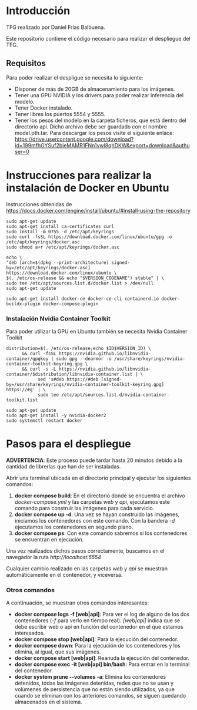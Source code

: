 # Introducción
TFG realizado por Daniel Frías Balbuena.

Este repositorio contiene el código necesario para realizar el despliegue del TFG.

## Requisitos

Para poder realizar el despligue se necesita lo siguiente:

- Disponer de más de 20GB de almacenamiento para los imágenes.
- Tener una GPU NVIDIA y los drivers para poder realizar inferencia del modelo.
- Tener Docker instalado.
- Tener libres los puertos 5554 y 5555.
- Tener los pesos del modelo en la carpeta ficheros, que está dentro del directorio api. Dicho archivo debe ser guardado con el nombre model.pth.tar. Para descargar los pesos visite el siguiente enlace: https://drive.usercontent.google.com/download?id=199mfhGYSuf2bieMAMR1FNn1vwl8qhDKW&export=download&authuser=0

# Instrucciones para realizar la instalación de Docker en Ubuntu 

Instrucciones obtenidas de https://docs.docker.com/engine/install/ubuntu/#install-using-the-repository

`sudo apt-get update`  
`sudo apt-get install ca-certificates curl`  
`sudo install -m 0755 -d /etc/apt/keyrings`  
`sudo curl -fsSL https://download.docker.com/linux/ubuntu/gpg -o /etc/apt/keyrings/docker.asc`  
`sudo chmod a+r /etc/apt/keyrings/docker.asc`  


`echo \`  
`"deb [arch=$(dpkg --print-architecture) signed-by=/etc/apt/keyrings/docker.asc] https://download.docker.com/linux/ubuntu \`  
`$(. /etc/os-release && echo "$VERSION_CODENAME") stable" | \`  
`sudo tee /etc/apt/sources.list.d/docker.list > /dev/null`  
`sudo apt-get update`  
  
`sudo apt-get install docker-ce docker-ce-cli containerd.io docker-buildx-plugin docker-compose-plugin `

### Instalación Nvidia Container Toolkit

Para poder utilizar la GPU en Ubuntu también se necesita Nvidia Container Toolkit

`distribution=$(. /etc/os-release;echo $ID$VERSION_ID) \`  
`      && curl -fsSL https://nvidia.github.io/libnvidia-container/gpgkey | sudo gpg --dearmor -o /usr/share/keyrings/nvidia-container-toolkit-keyring.gpg \`  
`      && curl -s -L https://nvidia.github.io/libnvidia-container/$distribution/libnvidia-container.list | \`  
`            sed 's#deb https://#deb [signed-by=/usr/share/keyrings/nvidia-container-toolkit-keyring.gpg] https://#g' | \`  
`            sudo tee /etc/apt/sources.list.d/nvidia-container-toolkit.list`  

`sudo apt-get update`  
`sudo apt-get install -y nvidia-docker2`  
`sudo systemctl restart docker`

# Pasos para el despliegue

**ADVERTENCIA**: Este proceso puede tardar hasta 20 minutos debido a la cantidad de librerías que han de ser instaladas.

Abrir una terminal ubicada en el directorio principal y ejecutar los siguientes comandos:

1. **docker compose build**: En el directorio donde se encuentra el archivo *docker-compose.yml* y las carpetas *web* y *api*, ejecutamos este comando para construir las imágenes para cada servicio.
2. **docker compose up -d**: Una vez se hayan construido las imágenes, iniciamos los contenedores con este comando. Con la bandera *-d* ejecutamos los contenedores en segundo plano.	
3. **docker compose ps**: Con este comando sabremos si los contenedores se encuentran en ejecución.

Una vez realizados dichos pasos correctamente, buscamos en el navegador la ruta *http://localhost:5554*

Cualquier cambio realizado en las carpetas *web* y *api* se muestran automáticamente en el contenedor, y viceversa.

### Otros comandos
A continuación, se muestran otros comandos interesantes:

- **docker compose logs -f [web|api]**: Para ver el log de alguno de los dos contenedores (*-f* para verlo en tiempo real). *[web|api]* indica que se debe escribir web o api en función del contenedor en el que estamos interesados.
- **docker compose stop [web|api]**: Para la ejecución del contenedor.
- **docker compose down**: Para la ejecución de los contenedores y los elimina, al igual, que sus imágenes.
- **docker compose start [web|api]**: Reanuda la ejecución del contenedor.
- **docker compose exec -it [web|api] bin/bash**: Para entrar en la terminal del contenedor.
- **docker system prune --volumes -a**: Elimina los contenedores detenidos, todas las imágenes detenidas, redes que no se usan y volúmenes de persistencia que no están siendo utilizados, ya que cuando se eliminan con los anteriores comandos, se siguen quedando almacenados en el sistema.
